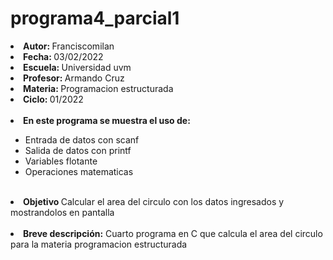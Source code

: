 # programa4_parcial1

<li><b>Autor: </b> Franciscomilan</li>
 <li><b>Fecha: </b>03/02/2022</li>
 <li><b>Escuela: </b>Universidad uvm</li>
 <li><b>Profesor: </b>Armando Cruz</li>
 <li><b>Materia: </b>Programacion estructurada</li>
 <li><b>Ciclo: </b>01/2022</li>
 <br>
<li><b>En este programa se muestra el uso de: </b></li>
<ul>
 <li> Entrada de datos con scanf</li>
 <li> Salida de datos con printf </li>
 <li> Variables flotante </li>
 <li> Operaciones matematicas </li>
 </ul>
 <br>
 <li><b> Objetivo </b> Calcular el area del circulo con los datos ingresados y mostrandolos en pantalla </li>
 <br>
<li><b>Breve descripción:</b> Cuarto programa en C que calcula el area del circulo para la materia programacion estructurada </li>
 
